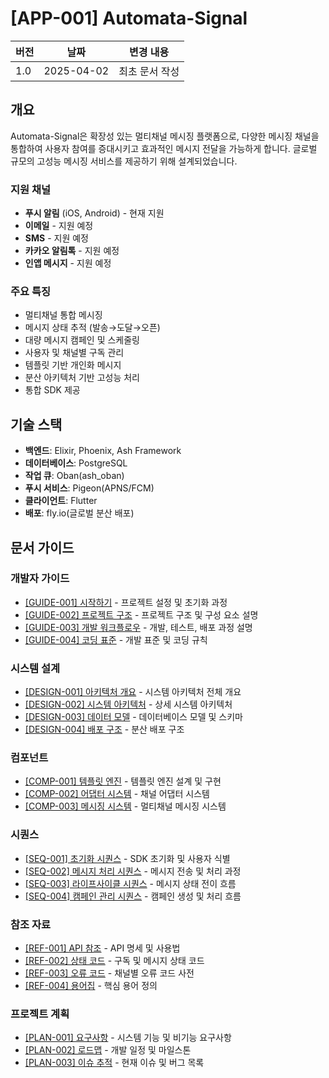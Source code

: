 # [APP-001] Automata-Signal

| 버전 | 날짜       | 변경 내용      |
| ---- | ---------- | -------------- |
| 1.0  | 2025-04-02 | 최초 문서 작성 |

## 개요

Automata-Signal은 확장성 있는 멀티채널 메시징 플랫폼으로, 다양한 메시징 채널을 통합하여 사용자 참여를 증대시키고 효과적인 메시지 전달을 가능하게 합니다. 글로벌 규모의 고성능 메시징 서비스를 제공하기 위해 설계되었습니다.

### 지원 채널

- **푸시 알림** (iOS, Android) - 현재 지원
- **이메일** - 지원 예정
- **SMS** - 지원 예정
- **카카오 알림톡** - 지원 예정
- **인앱 메시지** - 지원 예정

### 주요 특징

- 멀티채널 통합 메시징
- 메시지 상태 추적 (발송→도달→오픈)
- 대량 메시지 캠페인 및 스케줄링
- 사용자 및 채널별 구독 관리
- 템플릿 기반 개인화 메시지
- 분산 아키텍처 기반 고성능 처리
- 통합 SDK 제공

## 기술 스택

- **백엔드**: Elixir, Phoenix, Ash Framework
- **데이터베이스**: PostgreSQL
- **작업 큐**: Oban(ash_oban)
- **푸시 서비스**: Pigeon(APNS/FCM)
- **클라이언트**: Flutter
- **배포**: fly.io(글로벌 분산 배포)

## 문서 가이드

### 개발자 가이드

- [[GUIDE-001] 시작하기](1-guides/GUIDE-001-getting-started.md) - 프로젝트 설정 및 초기화 과정
- [[GUIDE-002] 프로젝트 구조](1-guides/GUIDE-002-project-structure.md) - 프로젝트 구조 및 구성 요소 설명
- [[GUIDE-003] 개발 워크플로우](1-guides/GUIDE-003-development-workflow.md) - 개발, 테스트, 배포 과정 설명
- [[GUIDE-004] 코딩 표준](1-guides/GUIDE-004-coding-standards.md) - 개발 표준 및 코딩 규칙

### 시스템 설계

- [[DESIGN-001] 아키텍처 개요](2-designs/DESIGN-001-architecture-overview.md) - 시스템 아키텍처 전체 개요
- [[DESIGN-002] 시스템 아키텍처](2-designs/DESIGN-002-system-architecture.md) - 상세 시스템 아키텍처
- [[DESIGN-003] 데이터 모델](2-designs/DESIGN-003-data-model.md) - 데이터베이스 모델 및 스키마
- [[DESIGN-004] 배포 구조](2-designs/DESIGN-004-deployment.md) - 분산 배포 구조

### 컴포넌트

- [[COMP-001] 템플릿 엔진](3-components/COMP-001-template-engine.md) - 템플릿 엔진 설계 및 구현
- [[COMP-002] 어댑터 시스템](3-components/COMP-002-adapters.md) - 채널 어댑터 시스템
- [[COMP-003] 메시징 시스템](3-components/COMP-003-messaging.md) - 멀티채널 메시징 시스템

### 시퀀스

- [[SEQ-001] 초기화 시퀀스](4-sequences/SEQ-001-initialization.md) - SDK 초기화 및 사용자 식별
- [[SEQ-002] 메시지 처리 시퀀스](4-sequences/SEQ-002-message-processing.md) - 메시지 전송 및 처리 과정
- [[SEQ-003] 라이프사이클 시퀀스](4-sequences/SEQ-003-lifecycle.md) - 메시지 상태 전이 흐름
- [[SEQ-004] 캠페인 관리 시퀀스](4-sequences/SEQ-004-campaign-management.md) - 캠페인 생성 및 처리 흐름

### 참조 자료

- [[REF-001] API 참조](5-references/REF-001-api.md) - API 명세 및 사용법
- [[REF-002] 상태 코드](5-references/REF-002-status-codes.md) - 구독 및 메시지 상태 코드
- [[REF-003] 오류 코드](5-references/REF-003-error-codes.md) - 채널별 오류 코드 사전
- [[REF-004] 용어집](5-references/REF-004-glossary.md) - 핵심 용어 정의

### 프로젝트 계획

- [[PLAN-001] 요구사항](6-planning/PLAN-001-requirements.md) - 시스템 기능 및 비기능 요구사항
- [[PLAN-002] 로드맵](6-planning/PLAN-002-roadmap.md) - 개발 일정 및 마일스톤
- [[PLAN-003] 이슈 추적](6-planning/PLAN-003-issues.md) - 현재 이슈 및 버그 목록
